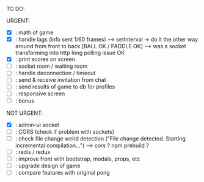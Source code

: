 TO DO:

URGENT:
- [X] : math of game
- [X] : handle lags (info sent 1/60 frames) --> setInterval -> do it the other way around from front to back [BALL OK / PADDLE OK] --> was a socket transforming into http long polling issue OK
- [X] : print scores on screen
- [ ] : socket room / waiting room
- [ ] : handle deconnection / timeout
- [ ] : send & receive invitation from chat
- [ ] : send results of game to db for profiles
- [ ] : responsive screen
- [ ] : bonus

NOT URGENT:
- [X] : admin-ui socket
- [ ] : CORS (check if problem with sockets)
- [ ] : check file change weird detection ("File change detected. Starting incremental compilation...") --> cors ? npm prebuild ?
- [ ] : redis / redux
- [ ] : improve front with bootstrap, modals, props, etc
- [ ] : upgrade design of game
- [ ] : compare features with original pong
